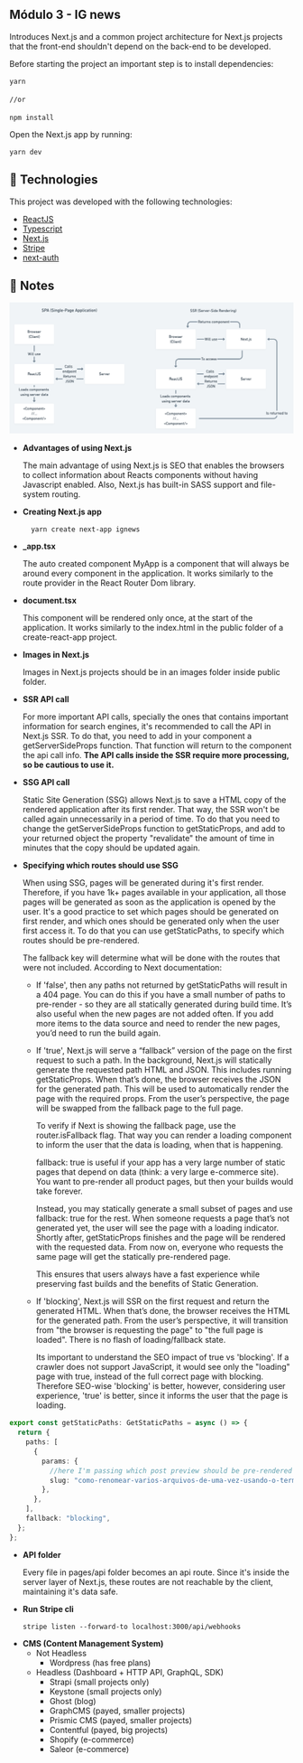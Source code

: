<h2>Módulo 3 - IG news</h2>

<p>Introduces Next.js and a common project architecture for Next.js projects that the front-end
shouldn't depend on the back-end to be developed. 
</p> 
<p>Before starting the project an important 
step is to install dependencies:</p>

```
yarn

//or

npm install
```

<p>Open the Next.js app by running:</p>

```
yarn dev
```

## :rocket: Technologies

This project was developed with the following technologies:

- [ReactJS](https://reactjs.org/)
- [Typescript](https://www.typescriptlang.org/)
- [Next.js](https://nextjs.org/)
- [Stripe](https://stripe.com/br)
- [next-auth](https://next-auth.js.org/)

## :pencil: Notes

<img src="./NextJS.png" alt="Diference between SPA and SSR when using Next.js">

<ul>
  <li>
    <strong>Advantages of using Next.js</strong>
    <p>
      The main advantage of using Next.js is SEO that enables the browsers to collect information about Reacts components without having Javascript enabled. Also, Next.js has built-in SASS
      support and file-system routing.
    </p>
  </li>
  <li>
    <strong>Creating Next.js app</strong>
    
      yarn create next-app ignews

  </li>
  <li>
    <strong>_app.tsx</strong>
    <p>The auto created component MyApp is a component that will always be around every component in the application. It works similarly to the route provider in the React Router Dom library.</p>
  </li>
  <li>
    <strong>document.tsx</strong>
    <p>This component will be rendered only once, at the start of the application. It works similarly to the index.html in the public folder of a create-react-app project.</p>
  </li>
  <li>
    <strong>Images in Next.js</strong>
    <p>Images in Next.js projects should be in an images folder inside public folder.</p>
  </li>
  <li>
    <strong>SSR API call</strong>
    <p>For more important API calls, specially the ones that contains important information for search engines, it's recommended to call the API in Next.js SSR. To do that, you need to add in your component a getServerSideProps function. That function will return to the component the api call info. <strong>The API calls inside the SSR require more processing, so be cautious to use it.</strong></p>
  </li>
  <li>
    <strong>SSG API call</strong>
    <p>Static Site Generation (SSG) allows Next.js to save a HTML copy of the rendered application after its first render. That way, the SSR won't be called again unnecessarily in a period of time. To do that you need to change the getServerSideProps function to getStaticProps, and add to your returned object the property "revalidate" the amount of time in minutes that the copy should be updated again.</p>
  </li>
  <li>
    <strong>Specifying which routes should use SSG</strong>
    <p>When using SSG, pages will be generated during it's first render. Therefore, if you have 1k+ pages available in your application, all those pages will be generated as soon as the application is opened by the user. It's a good practice to set which pages should be generated on first render, and which ones should be generated only when the user first access it. To do that you can use getStaticPaths, to specify which routes should be pre-rendered.</p>
    <p>The fallback key will determine what will be done with the routes that were not included. According to Next documentation:</p>
    <ul>
      <li>
        If 'false', then any paths not returned by getStaticPaths will result in a 404 page. You can do this if you have a small number of paths to pre-render - so they are all statically generated during build time. It’s also useful when the new pages are not added often. If you add more items to the data source and need to render the new pages, you’d need to run the build again.
      </li>
      <li>
        <p>
          If 'true', Next.js will serve a “fallback” version of the page on the first request to such a   path. In the background, Next.js will statically generate the requested path HTML and JSON.   This includes running getStaticProps. When that’s done, the browser receives the JSON for the   generated path. This will be used to automatically render the page with the required props.   From the user’s perspective, the page will be swapped from the fallback page to the full page.
        </p>
        <p>
          To verify if Next is showing the fallback page, use the router.isFallback flag. That way you can render a loading component to inform the user that the data is loading, when that is happening.
        </p>
        <p>
          fallback: true is useful if your app has a very large number of static pages that depend on data (think: a very large e-commerce site). You want to pre-render all product pages, but then your builds would take forever.
        </p>
        <p>
          Instead, you may statically generate a small subset of pages and use fallback: true for the rest. When          someone requests a page that’s not generated yet, the user will see the page with a loading indicator.          Shortly after, getStaticProps finishes and the page will be rendered with the requested data. From now        on, everyone who requests the same page will get the statically pre-rendered page.
        </p>
          This ensures that users always have a fast experience while preserving fast builds and the benefits of Static Generation.
        </p>
      </li>
      <li>
        <p>
          If 'blocking', Next.js will SSR on the first request and return the generated HTML. When that’s done, the browser receives the HTML for the generated path. From the user’s perspective, it will transition from "the browser is requesting the page" to "the full page is loaded". There is no flash of loading/fallback state.
        </p>
        <p>
          Its important to understand the SEO impact of true vs 'blocking'. If a crawler does not support JavaScript, it would see only the "loading" page with true, instead of the full correct page with blocking. Therefore SEO-wise 'blocking' is better, however, considering user experience, 'true' is better, since it informs the user that the page is loading.
        </p>
      </li>
    </ul>
  </li>
</ul>

```typescript
export const getStaticPaths: GetStaticPaths = async () => {
  return {
    paths: [
      {
        params: {
          //here I'm passing which post preview should be pre-rendered
          slug: "como-renomear-varios-arquivos-de-uma-vez-usando-o-terminal",
        },
      },
    ],
    fallback: "blocking",
  };
};
```

<ul>
  <li>
    <strong>API folder</strong>
    <p>Every file in pages/api folder becomes an api route. Since it's inside the server layer of Next.js, these routes are not reachable by the client, maintaining it's data safe.</p>
  </li>
  <li>
    <strong>Run Stripe cli</strong>
    
    stripe listen --forward-to localhost:3000/api/webhooks

  </li>
  <li>
    <strong>CMS (Content Management System)</strong>
    <ul>
      <li>
        Not Headless
        <ul>
          <li> Wordpress (has free plans) </li>
        </ul>
      </li>
      <li>
        Headless (Dashboard + HTTP API, GraphQL, SDK)
        <ul>
          <li>Strapi (small projects only)</li>
          <li>Keystone (small projects only)</li>
          <li>Ghost (blog)</li>
          <li>GraphCMS (payed, smaller projects)</li>
          <li>Prismic CMS (payed, smaller projects)</li>
          <li>Contentful (payed, big projects)</li>
          <li>Shopify (e-commerce)</li>
          <li>Saleor (e-commerce)</li>
        </ul>
      </li>
    </ul>

  </li>
</ul>
